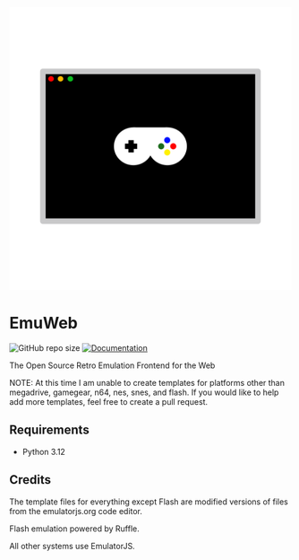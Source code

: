 ![Logo](logo.png)
# EmuWeb
![GitHub repo size](https://img.shields.io/github/repo-size/DrgnFireYellow/EmuWeb?style=for-the-badge)
[![Documentation](https://img.shields.io/badge/Documentation-blue?style=for-the-badge)](https://drgnfireyellow.github.io/EmuWeb)

The Open Source Retro Emulation Frontend for the Web

NOTE: At this time I am unable to create templates for platforms other than megadrive, gamegear, n64, nes, snes, and flash. If you would like to help add more templates, feel free to create a pull request.


## Requirements

- Python 3.12

## Credits

The template files for everything except Flash are modified versions of files from the emulatorjs.org code editor.

Flash emulation powered by Ruffle.

All other systems use EmulatorJS.
